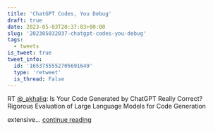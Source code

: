 ```yaml
---
title: 'ChatGPT Codes, You Debug'
draft: true
date: 2023-05-03T20:37:03+00:00
slug: '202305032037-chatgpt-codes-you-debug'
tags:
  - tweets
is_tweet: true
tweet_info:
  id: '1653755552705691649'
  type: 'retweet'
  is_thread: False
---
```




RT [@_akhaliq](https://x.com/_akhaliq): Is Your Code Generated by ChatGPT Really Correct? Rigorous Evaluation of Large Language Models for Code Generation

extensive… [continue reading](https://x.com/sytelus/status/1653755552705691649)
